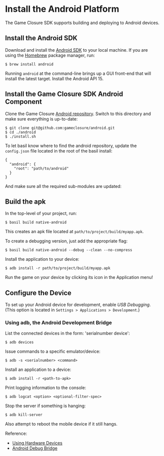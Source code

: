 # Install the Android Platform

The Game Closure SDK supports building and deploying to
Android devices.

## Install the Android SDK

Download and install the
[Android SDK](http://developer.android.com/sdk/) to your
local machine. If you are using the
[Homebrew](http://mxcl.github.com/homebrew/) package
manager, run:

~~~
$ brew install android
~~~

Running `android` at the command-line brings up a GUI
front-end that will install the latest target. Install the
Android API 15.

## Install the Game Closure SDK Android Component

Clone the Game Closure
[Android repository](https://github.com/gameclosure/android). Switch
to this directory and make sure everything is up-to-date:

~~~
$ git clone git@github.com:gameclosure/android.git
$ cd ./android
$ ./install.sh
~~~

To let basil know where to find the android repository,
update the `config.json` file located in the root of the
basil install:

~~~
{
  "android": {
    "root": "path/to/android"
  }
}
~~~

And make sure all the required sub-modules are updated:

## Build the apk

In the top-level of your project, run:

~~~
$ basil build native-android
~~~

This creates an apk file located at `path/to/project/build/myapp.apk`.

To create a debugging version, just add the appropriate flag:

~~~
$ basil build native-android --debug --clean --no-compress
~~~

Install the application to your device:

~~~
$ adb install -r path/to/project/build/myapp.apk
~~~

Run the game on your device by clicking its icon in the
Application menu!


## Configure the Device

To set up your Android device for development, enable *USB
Debugging*. (This option is located in `Settings > Applications > Development`.)

### Using adb, the Android Development Bridge

List the connected devices in the form: 'serialnumber device':

~~~
$ adb devices
~~~

Issue commands to a specific emulator/device:

~~~
$ adb -s <serialnumber> <command>
~~~



Install an application to a device:

`$ adb install -r <path-to-apk>`

Print logging information to the console:

`$ adb logcat <option> <optional-filter-spec>`

Stop the server if something is hanging:

`$ adb kill-server`

Also attempt to reboot the mobile device if it still hangs.

Reference:
* [Using Hardware Devices](http://developer.android.com/guide/developing/device.html)
* [Android Debug Bridge](http://developer.android.com/guide/developing/tools/adb.html)
